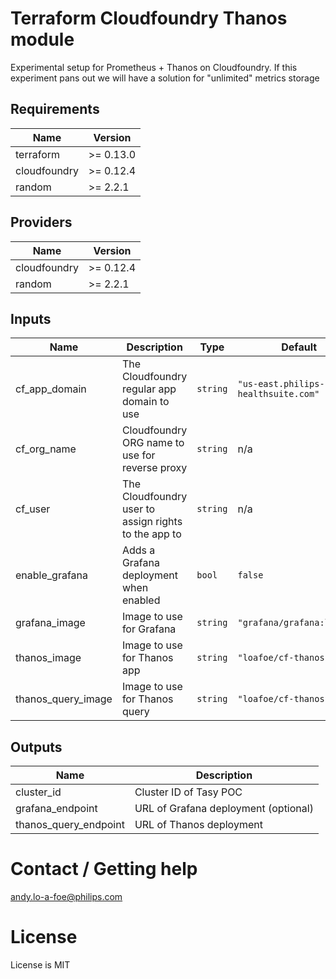 # Terraform Cloudfoundry Thanos module
Experimental setup for Prometheus + Thanos on Cloudfoundry.
If this experiment pans out we will have a solution for "unlimited" metrics storage

## Requirements

| Name | Version |
|------|---------|
| terraform | >= 0.13.0 |
| cloudfoundry | >= 0.12.4 |
| random | >= 2.2.1 |

## Providers

| Name | Version |
|------|---------|
| cloudfoundry | >= 0.12.4 |
| random | >= 2.2.1 |

## Inputs

| Name | Description | Type | Default | Required |
|------|-------------|------|---------|:--------:|
| cf\_app\_domain | The Cloudfoundry regular app domain to use | `string` | `"us-east.philips-healthsuite.com"` | no |
| cf\_org\_name | Cloudfoundry ORG name to use for reverse proxy | `string` | n/a | yes |
| cf\_user | The Cloudfoundry user to assign rights to the app to | `string` | n/a | yes |
| enable\_grafana | Adds a Grafana deployment when enabled | `bool` | `false` | no |
| grafana\_image | Image to use for Grafana | `string` | `"grafana/grafana:latest"` | no |
| thanos\_image | Image to use for Thanos app | `string` | `"loafoe/cf-thanos:0.0.9"` | no |
| thanos\_query\_image | Image to use for Thanos query | `string` | `"loafoe/cf-thanos:0.0.9"` | no |

## Outputs

| Name | Description |
|------|-------------|
| cluster\_id | Cluster ID of Tasy POC |
| grafana\_endpoint | URL of Grafana deployment (optional) |
| thanos\_query\_endpoint | URL of Thanos deployment |

# Contact / Getting help
andy.lo-a-foe@philips.com

# License
License is MIT
